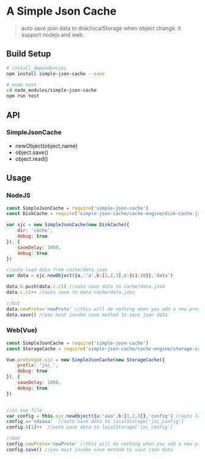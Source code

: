 
# A Simple Json Cache

> auto save json data to disk/localStorage when object change. it support nodejs and web.

## Build Setup

``` bash
# install dependencies
npm install simple-json-cache --save

# node test
cd node_modules/simple-json-cache
npm run test
```

## API

### SimpleJsonCache

- newObject(object,name)
- object.save()
- object.read()

## Usage

### NodeJS

```js
const SimpleJsonCache = require('simple-json-cache')
const DiskCache = require('simple-json-cache/cache-engine/disk-cache.js')

var sjc = new SimpleJsonCache(new DiskCache({
    dir: 'cache',
    debug: true
}), {
    saveDelay: 1000,
    debug: true
})

//auto load data from cache/data.json
var data = sjc.newObject({a,:'a',b:[1,2,3],c:{c1:10}},'data')

data.b.push(data.c.c1) //auto save data to cache/data.json
data.c.c1++ //auto save to data cache/data.json

//but
data.newProto='newProto' //this will do nothing when you add a new proto in object
data.save() //you must invoke save method to save json data
```

### Web(Vue)

```js
const SimpleJsonCache = require('simple-json-cache')
const StorageCache = require('simple-json-cache/cache-engine/storage-cache.js')

Vue.prototype.sjc = new SimpleJsonCache(new StorageCache({
    prefix: 'jsc_',
    debug: true
}), {
    saveDelay: 1000,
    debug: true
})


//in vue file
var config = this.sjc.newObject({a:'aaa',b:[1,2,3]},'config') //auto load data from localStorage['jsc_config']
config.a='sdsasa'  //auto save data to localStorage['jsc_config']
config.b[1]++  //auto save data to localStorage['jsc_config']

//but
config.newProto='newProto' //this will do nothing when you add a new proto in object
config.save() //you must invoke save method to save json data
```
